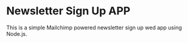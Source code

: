# Newsletter Sign Up APP
This is a simple Mailchimp powered newsletter sign up wed app using Node.js.
